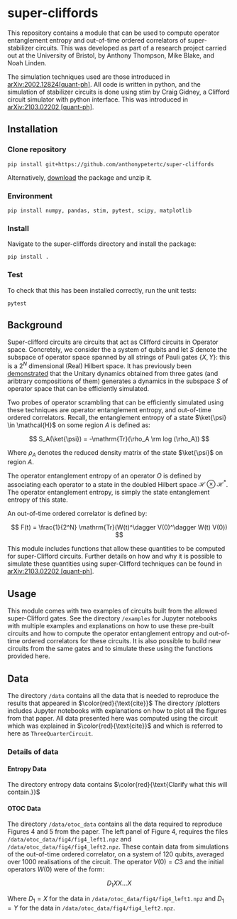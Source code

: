 
# super-cliffords

This repository contains a module that can be used to compute operator entanglement entropy and out-of-time ordered correlators of super-stabilizer circuits.  This was developed as part of a research project carried out at the University of Bristol, by Anthony Thompson, Mike Blake, and Noah Linden.

The simulation techniques used are those introduced in [arXiv:2002.12824[quant-ph]](https://arxiv.org/abs/2002.12824). All code is written in python, and the simulation of stabilizer circuits is done using stim by Craig Gidney, a Clifford circuit simulator with python interface. This was introduced in [arXiv:2103.02202 [quant-ph]](https://arxiv.org/abs/2103.02202).


## Installation

### Clone repository

`pip install git+https://github.com/anthonypetertc/super-cliffords`

Alternatively, [download](https://github.com/anthonypetertc/super-cliffords/archive/refs/heads/main.zip) the package and unzip it.

### Environment

`pip install numpy, pandas, stim, pytest, scipy, matplotlib`

### Install

Navigate to the super-cliffords directory and install the package:

`pip install .`

### Test

To check that this has been installed correctly, run the unit tests:

`pytest`

## Background

Super-clifford circuits are circuits that act as Clifford circuits in Operator space. Concretely, we consider the a system of qubits and let $S$ denote the subspace of operator space spanned by all strings of Pauli gates $\{X, Y\}$: this is a $2^N$ dimensional (Real) Hilbert space. It has previously been [demonstrated](https://arxiv.org/abs/2002.12824) that the Unitary dynamics obtained from three gates (and aribtrary compositions of them) generates a dynamics in the subspace $S$ of operator space that can be efficiently simulated.

Two probes of operator scrambling that can be efficiently simulated using these techniques are operator entanglement entropy, and out-of-time ordered correlators. Recall, the entanglement entropy of a state $\ket{\psi} \in \mathcal{H}$ on some region $A$ is defined as:

$$
S_A(\ket{\psi}) = -\mathrm{Tr}(\rho_A \rm log (\rho_A))
$$

Where $\rho_A$ denotes the reduced density matrix of the state $\ket{\psi}$ on region $A$.

The operator entanglement entropy of an operator $O$ is defined by associating each operator to a state in the doubled Hilbert space $\mathcal{H} \otimes \mathcal{H^*}$. The operator entanglement entropy, is simply the state entanglement entropy of this state.

An out-of-time ordered correlator is defined by:

$$
F(t) = \frac{1}{2^N} \mathrm{Tr}(W(t)^\dagger V(0)^\dagger W(t) V(0))
$$

This module includes functions that allow these quantities to be computed for super-Clifford circuits. Further details on how and why it is possible to simulate these quantities using super-Clifford techniques can be found in [arXiv:2103.02202 [quant-ph]](https://arxiv.org/abs/2103.02202).


## Usage
This module comes with two examples of circuits built from the allowed super-Clifford gates. See the directory `/examples` for Jupyter notebooks with multiple examples and explanations on how to use these pre-built circuits and how to compute the operator entanglement entropy and out-of-time ordered correlators for these circuits. It is also possible to build new circuits from the same gates and to simulate these using the functions provided here.

## Data
The directory `/data`  contains all the data that is needed to reproduce the results that appeared in $\color{red}{\text{cite}}$ The directory /plotters includes Jupyter notebooks with explanations on how to plot all the figures from that paper. All data presented here was computed using the circuit which was explained in $\color{red}{\text{cite}}$ and which is referred to here as `ThreeQuarterCircuit`.

### Details of data
#### Entropy Data
The directory entropy data contains $\color{red}{\text{Clarify what this will contain.}}$

 #### OTOC Data
 The directory `/data/otoc_data` contains all the data required to reproduce Figures 4 and 5 from the paper. The left panel of Figure 4, requires the files `/data/otoc_data/fig4/fig4_left1.npz` and `/data/otoc_data/fig4/fig4_left2.npz`. These contain data from simulations of the out-of-time ordered correlator, on a system of $120$ qubits, averaged over $1000$ realisations of the circuit. The operator $V(0) = C3$ and the initial operators $W(0)$ were of the form:

 $$
D_1 XX...X
 $$

 Where $D_1 = X$ for the data in `/data/otoc_data/fig4/fig4_left1.npz` and $D_1 = Y$ for the data in `/data/otoc_data/fig4/fig4_left2.npz`.
